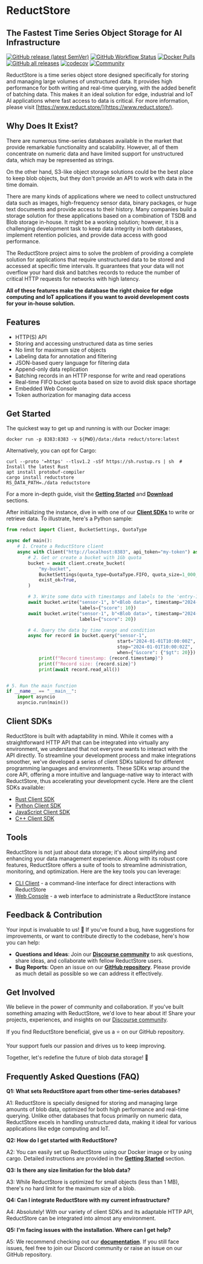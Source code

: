 # ReductStore

## The Fastest Time Series Object Storage for AI Infrastructure

[![GitHub release (latest SemVer)](https://img.shields.io/github/v/release/reductstore/reductstore)](https://github.com/reductstore/reductstore/releases/latest)
[![GitHub Workflow Status](https://img.shields.io/github/actions/workflow/status/reductstore/reductstore/ci.yml?branch=main)](https://github.com/reductstore/reductstore/actions)
[![Docker Pulls](https://img.shields.io/docker/pulls/reduct/store)](https://hub.docker.com/r/reduct/store)
[![GitHub all releases](https://img.shields.io/github/downloads/reductstore/reductstore/total)](https://github.com/reductstore/reductstore/releases/latest)
[![codecov](https://codecov.io/gh/reductstore/reductstore/branch/main/graph/badge.svg?token=8FCWEX9VSQ)](https://codecov.io/gh/reductstore/reductstore)
[![Community](https://img.shields.io/discourse/status?server=https%3A%2F%2Fcommunity.reduct.store
)](https://community.reduct.store)


ReductStore is a time series object store designed specifically for storing and managing large volumes of unstructured data. It provides high performance for both writing and real-time querying, with the added benefit of batching data. This makes it an ideal solution for edge, industrial and IoT AI applications where fast access to data is critical. For more information, please visit [https://www.reduct.store/](https://www.reduct.store/).

## Why Does It Exist?

There are numerous time-series databases available in the market that provide remarkable functionality and scalability. However, all of them concentrate on numeric data and have limited support for unstructured data, which may be represented as strings.

On the other hand, S3-like object storage solutions could be the best place to keep blob objects, but they don't provide an API to work with data in the time domain.

There are many kinds of applications where we need to collect unstructured data such as images, high-frequency sensor data, binary packages, or huge text documents and provide access to their history.
Many companies build a storage solution for these applications based on a combination of TSDB and Blob storage in-house. It might be a working solution; however, it is a challenging development task to keep data integrity in both databases, implement retention policies, and provide data access with good performance.

The ReductStore project aims to solve the problem of providing a complete solution for applications that require unstructured data to be stored and accessed at specific time intervals.
It guarantees that your data will not overflow your hard disk and batches records to reduce the number of critical HTTP requests for networks with high latency.

**All of these features make the database the right choice for edge computing and IoT applications if you want to avoid development costs for your in-house solution.**

## Features

- HTTP(S) API
- Storing and accessing unstructured data as time series
- No limit for maximum size of objects
- Labeling data for annotation and filtering
- JSON-based query language for filtering data
- Append-only data replication
- Batching records in an HTTP response for write and read operations
- Real-time FIFO bucket quota based on size to avoid disk space shortage
- Embedded Web Console
- Token authorization for managing data access

## Get Started

The quickest way to get up and running is with our Docker image:

```
docker run -p 8383:8383 -v ${PWD}/data:/data reduct/store:latest
```

Alternatively, you can opt for Cargo:

```
curl --proto '=https' --tlsv1.2 -sSf https://sh.rustup.rs | sh  # Install the latest Rust
apt install protobuf-compiler
cargo install reductstore
RS_DATA_PATH=./data reductstore
```

For a more in-depth guide, visit the **[Getting Started](https://reduct.store/docs/)** and **[Download](https://www.reduct.store/download)** sections.

After initializing the instance, dive in with one of our **[Client SDKs](#client-sdks)** to write or retrieve data. To illustrate, here's a Python sample:

```python
from reduct import Client, BucketSettings, QuotaType

async def main():
    # 1. Create a ReductStore client
    async with Client("http://localhost:8383", api_token="my-token") as client:
        # 2. Get or create a bucket with 1Gb quota
        bucket = await client.create_bucket(
            "my-bucket",
            BucketSettings(quota_type=QuotaType.FIFO, quota_size=1_000_000_000),
            exist_ok=True,
        )

        # 3. Write some data with timestamps and labels to the 'entry-1' entry
        await bucket.write("sensor-1", b"<Blob data>", timestamp="2024-01-01T10:00:00Z",
                           labels={"score": 10})
        await bucket.write("sensor-1", b"<Blob data>", timestamp="2024-01-01T10:00:01Z",
                           labels={"score": 20})

        # 4. Query the data by time range and condition
        async for record in bucket.query("sensor-1",
                                         start="2024-01-01T10:00:00Z",
                                         stop="2024-01-01T10:00:02Z",
                                         when={"&score": {"$gt": 20}}):
            print(f"Record timestamp: {record.timestamp}")
            print(f"Record size: {record.size}")
            print(await record.read_all())


# 5. Run the main function
if __name__ == "__main__":
    import asyncio
    asyncio.run(main())
```

## Client SDKs

ReductStore is built with adaptability in mind. While it comes with a straightforward HTTP API that can be integrated into virtually any environment, we understand that not everyone wants to interact with the API directly.
To streamline your development process and make integrations smoother, we've developed a series of client SDKs tailored for different programming languages and environments. These SDKs wrap around the core API, offering a more intuitive and language-native way to interact with ReductStore, thus accelerating your development cycle.
Here are the client SDKs available:

- [Rust Client SDK](https://github.com/reductstore/reduct-rs)
- [Python Client SDK](https://github.com/reductstore/reduct-py)
- [JavaScript Client SDK](https://github.com/reductstore/reduct-js)
- [C++ Client SDK](https://github.com/reductstore/reduct-cpp)

## Tools

ReductStore is not just about data storage; it's about simplifying and enhancing your data management experience. Along with its robust core features, ReductStore offers a suite of tools to streamline administration, monitoring, and optimization. Here are the key tools you can leverage:

- [CLI Client](https://github.com/reductstore/reduct-cli) - a command-line interface for direct interactions with ReductStore
- [Web Console](https://github.com/reductstore/web-console) - a web interface to administrate a ReductStore instance

## **Feedback & Contribution**

Your input is invaluable to us! 🌟 If you've found a bug, have suggestions for improvements, or want to contribute directly to the codebase, here's how you can help:

- **Questions and Ideas**: Join our [**Discourse community**](https://community.reduct.store) to ask questions, share ideas, and collaborate with fellow ReductStore users.
- **Bug Reports**: Open an issue on our **[GitHub repository](https://github.com/reductstore/reductstore/issues)**. Please provide as much detail as possible so we can address it effectively.

## **Get Involved**

We believe in the power of community and collaboration. If you've built something amazing with ReductStore, we'd love to hear about it! Share your projects, experiences, and insights on our [Discourse community](https://community.reduct.store).

If you find ReductStore beneficial, give us a ⭐ on our GitHub repository.

Your support fuels our passion and drives us to keep improving.

Together, let's redefine the future of blob data storage! 🚀

## **Frequently Asked Questions (FAQ)**

**Q1: What sets ReductStore apart from other time-series databases?**

A1: ReductStore is specially designed for storing and managing large amounts of blob data, optimized for both high performance and real-time querying. Unlike other databases that focus primarily on numeric data, ReductStore excels in handling unstructured data, making it ideal for various applications like edge computing and IoT.

**Q2: How do I get started with ReductStore?**

A2: You can easily set up ReductStore using our Docker image or by using cargo. Detailed instructions are provided in the **[Getting Started](https://reduct.store/docs/)** section.

**Q3: Is there any size limitation for the blob data?**

A3: While ReductStore is optimized for small objects (less than 1 MB), there's no hard limit for the maximum size of a blob.

**Q4: Can I integrate ReductStore with my current infrastructure?**

A4: Absolutely! With our variety of client SDKs and its adaptable HTTP API, ReductStore can be integrated into almost any environment.

**Q5: I'm facing issues with the installation. Where can I get help?**

A5: We recommend checking out our **[documentation](https://reduct.store/docs/)**. If you still face issues, feel free to join our Discord community or raise an issue on our GitHub repository.
